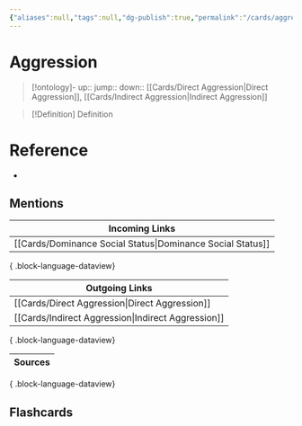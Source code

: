 ```yaml
---
{"aliases":null,"tags":null,"dg-publish":true,"permalink":"/cards/aggression/","dgPassFrontmatter":true}
---
```


# Aggression

> [!ontology]-
> up:: 
> jump:: 
> down:: [[Cards/Direct Aggression\|Direct Aggression]], [[Cards/Indirect Aggression\|Indirect Aggression]]

> [!Definition] Definition
> 

# Reference
- 

## Mentions
| Incoming Links                                                |
| ------------------------------------------------------------- |
| [[Cards/Dominance Social Status\|Dominance Social Status]] |

{ .block-language-dataview}

| Outgoing Links                                        |
| ----------------------------------------------------- |
| [[Cards/Direct Aggression\|Direct Aggression]]     |
| [[Cards/Indirect Aggression\|Indirect Aggression]] |

{ .block-language-dataview}

| Sources |
| ------- |

{ .block-language-dataview}

## Flashcards 
